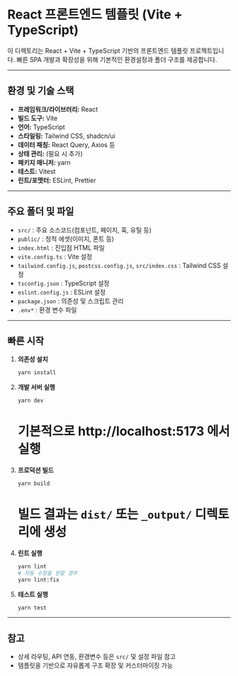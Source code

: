 # React 프론트엔드 템플릿 (Vite + TypeScript)

이 디렉토리는 React + Vite + TypeScript 기반의 프론트엔드 템플릿 프로젝트입니다. 빠른 SPA 개발과 확장성을 위해 기본적인 환경설정과 폴더 구조를 제공합니다.

---

## 환경 및 기술 스택

- **프레임워크/라이브러리:** React
- **빌드 도구:** Vite
- **언어:** TypeScript
- **스타일링:** Tailwind CSS, shadcn/ui
- **데이터 패칭:** React Query, Axios 등
- **상태 관리:** (필요 시 추가)
- **패키지 매니저:** yarn
- **테스트:** Vitest
- **린트/포맷터:** ESLint, Prettier

---

## 주요 폴더 및 파일

- `src/` : 주요 소스코드(컴포넌트, 페이지, 훅, 유틸 등)
- `public/` : 정적 에셋(이미지, 폰트 등)
- `index.html` : 진입점 HTML 파일
- `vite.config.ts` : Vite 설정
- `tailwind.config.js`, `postcss.config.js`, `src/index.css` : Tailwind CSS 설정
- `tsconfig.json` : TypeScript 설정
- `eslint.config.js` : ESLint 설정
- `package.json` : 의존성 및 스크립트 관리
- `.env*` : 환경 변수 파일

---

## 빠른 시작

1. **의존성 설치**
   ```bash
   yarn install
   ```

2. **개발 서버 실행**
   ```bash
   yarn dev
   ```
   # 기본적으로 http://localhost:5173 에서 실행

3. **프로덕션 빌드**
   ```bash
   yarn build
   ```
   # 빌드 결과는 `dist/` 또는 `_output/` 디렉토리에 생성

4. **린트 실행**
   ```bash
   yarn lint
   # 자동 수정을 원할 경우
   yarn lint:fix
   ```

5. **테스트 실행**
   ```bash
   yarn test
   ```

---

## 참고
- 상세 라우팅, API 연동, 환경변수 등은 `src/` 및 설정 파일 참고
- 템플릿을 기반으로 자유롭게 구조 확장 및 커스터마이징 가능

